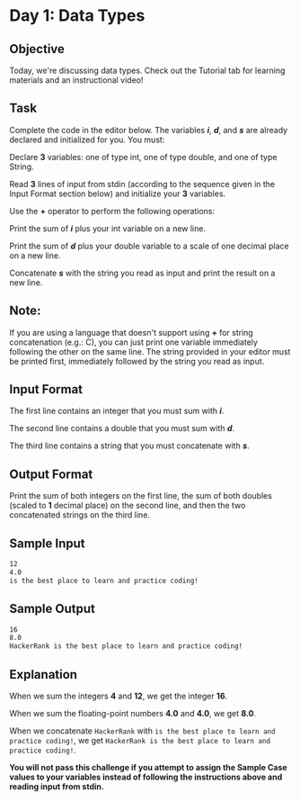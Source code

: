 # Day 1: Data Types

## Objective 

Today, we're discussing data types. Check out the Tutorial tab for learning materials and an instructional video!

## Task 

Complete the code in the editor below. The variables **_i_**, **_d_**, and **_s_** are already declared and initialized for you. You must:

Declare **3** variables: one of type int, one of type double, and one of type String.

Read **3** lines of input from stdin (according to the sequence given in the Input Format section below) and initialize your **3** variables.

Use the **+** operator to perform the following operations: 

Print the sum of **_i_** plus your int variable on a new line.

Print the sum of **_d_** plus your double variable to a scale of one decimal place on a new line.

Concatenate **_s_** with the string you read as input and print the result on a new line.

## Note: 
If you are using a language that doesn't support using **+** for string concatenation (e.g.: C), you can just print one variable immediately following the other on the same line. The string provided in your editor must be printed first, immediately followed by the string you read as input.

## Input Format

The first line contains an integer that you must sum with **_i_**. 

The second line contains a double that you must sum with **_d_**. 

The third line contains a string that you must concatenate with **_s_**.

## Output Format

Print the sum of both integers on the first line, the sum of both doubles (scaled to **1** decimal place) on the second line, and then the two concatenated strings on the third line.

## Sample Input

```bash
12
4.0
is the best place to learn and practice coding!
```

## Sample Output

```bash
16
8.0
HackerRank is the best place to learn and practice coding!
```

## Explanation

When we sum the integers **4** and **12**, we get the integer **16**. 

When we sum the floating-point numbers **4.0** and **4.0**, we get **8.0**. 

When we concatenate ```HackerRank``` with ```is the best place to learn and practice coding!```, we get ```HackerRank is the best place to learn and practice coding!```.

**You will not pass this challenge if you attempt to assign the Sample Case values to your variables instead of following the instructions above and reading input from stdin.**
